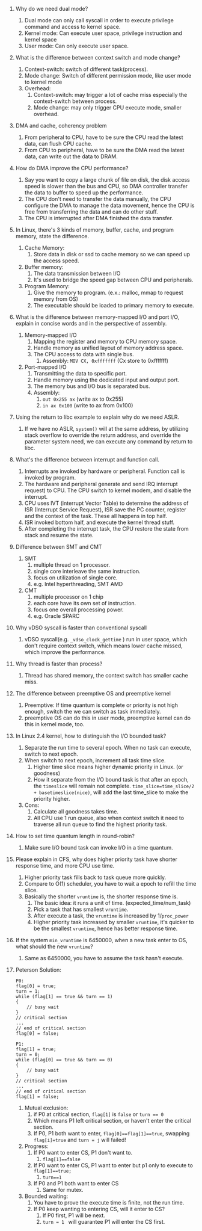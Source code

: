 1. Why do we need dual mode?
	1. Dual mode can only call syscall in order to execute privilege command and access to kernel space.
	2. Kernel mode: Can execute user space, privilege instruction and kernel space
	3. User mode: Can only execute user space.
2. What is the difference between context switch and mode change?
	1. Context-switch: switch of different task(process).
	2. Mode change: Switch of different permission mode, like user mode to kernel mode
	3. Overhead:
		1. Context-switch: may trigger a lot of cache miss especially the context-switch between process.
		2. Mode change: may only trigger CPU execute mode, smaller overhead.
3. DMA and cache, coherency problem
	1. From peripheral to CPU, have to be sure the CPU read the latest data, can flush CPU cache.
	2. From CPU to peripheral, have to be sure the DMA read the latest data, can write out the data to DRAM.
4. How do DMA improve the CPU performance?
	1. Say you want to copy a large chunk of file on disk, the disk access speed is slower than the bus and CPU, so DMA controller transfer the data to buffer to speed up the performance.
	2. The CPU don't need to transfer the data manually, the CPU configure the DMA to manage the data movement, hence the CPU is free from transferring the data and can do other stuff.
	3. The CPU is interrupted after DMA finished the data transfer.
5. In Linux, there's 3 kinds of memory, buffer, cache, and program memory, state the difference.
	1. Cache Memory: 
		1. Store data in disk or ssd to cache memory so we can speed up the access speed.
	2. Buffer memory:
		1. The data transmission between I/O
		2. It's used to bridge the speed gap between CPU and peripherals.
	3. Program Memory:
		1. Give the memory to program. (e.x.: malloc, mmap to request memory from OS)
		2. The executable should be loaded to primary memory to execute.
6. What is the difference between memory-mapped I/O and port I/O, explain in concise words and in the perspective of assembly.
	1. Memory-mapped I/O
		1. Mapping the register and memory to CPU memory space.
		2. Handle memory as unified layout of memory address space.
		3. The CPU access to data with single bus.
			1. Assembly: 
			```MOV CX, 0xfffffff``` (Cx store to 0xfffffff)
	1. Port-mapped I/O
		1. Transmitting the data to specific port.
		2. Handle memory using the dedicated input and output port.
		3. The memory bus and I/O bus is separated bus.
		4. Assembly: 
			1. ```out 0x255 ax``` (write ax to 0x255)
			2. ```in ax 0x100``` (write to ax from 0x100)
7. Using the return to libc example to explain why do we need ASLR.
	1. If we have no ASLR, ```system()``` will at the same address, by utilizing stack overflow to override the return address, and override the parameter system need, we can execute any command by return to libc.
8. What's the difference between interrupt and function call.
	1. Interrupts are invoked by hardware or peripheral. Function call is invoked by program.
	2. The hardware and peripheral generate and send IRQ interrupt request) to CPU. The CPU switch to kernel modem, and disable the interrupt.
	3. CPU uses IVT (interrupt Vector Table) to determine the address of ISR (Interrupt Service Request), ISR save the PC counter, register and the context of the task. These all happens in top half.
	4. ISR invoked bottom half, and execute the kernel thread stuff.
	5. After completing the interrupt task, the CPU restore the state from stack and resume the state.
9. Difference between SMT and CMT
	1. SMT
		1. multiple thread on 1 processor.
		2. single core interleave the same instruction.
		3. focus on utilization of single core.
		4. e.g. Intel hyperthreading, SMT AMD
	2. CMT
		1. multiple processor on 1 chip
		2. each core have its own set of instruction.
		3. focus one overall processing power.
		4. e.g. Oracle SPARC
10. Why vDSO syscall is faster than conventional syscall
	1. vDSO syscall(e.g. ```_vdso_clock_gettime``` ) run in user space, which don't require context switch, which means lower cache missed, which improve the performance.
11. Why thread is faster than process?
	1. Thread has shared memory, the context switch has smaller cache miss.
12. The difference between preemptive OS and preemptive kernel
	1. Preemptive: If time quantum is complete or priority is not high enough, switch the we can switch as task immediately.
	2. preemptive OS can do this in user mode, preemptive kernel can do this in kernel mode, too.
13. In Linux 2.4 kernel, how to distinguish the I/O bounded task?
	1. Separate the run time to several epoch. When no task can execute, switch to next epoch.
	2. When switch to next epoch, increment all task time slice.
		1. Higher time slice means higher dynamic priority in Linux. (or goodness)
		2. How it separate from the I/O bound task is that after an epoch, the ```timeslice``` will remain not complete. ```time_slice=time_slice/2 + basetimeslice(nice)```, will add the last time_slice to make the priority higher.
	3. Cons: 
		1. Calculate all goodness takes time.
		2. All CPU use 1 run queue, also when context switch it need to traverse all run queue to find the highest priority task.
14. How to set time quantum length in round-robin?
	1. Make sure I/O bound task can invoke I/O in a time quantum.
15. Please explain in CFS, why does higher priority task have shorter response time, and more CPU use time.
	1. Higher priority task fills back to task queue more quickly. 
	2. Compare to O(1) scheduler, you have to wait a epoch to refill the time slice.
	3. Basically the shorter ```vruntime``` is, the shorter response time is. 
		1. The basic idea: it runs a unit of time. (expected_time/num_task)
		2. Pick a task that has smallest ```vruntime```.
		3. After execute a task, the ```vruntime``` is increased by 1/```proc_power```
		4. Higher priority task increased by smaller ```vruntime```, it's quicker to be the smallest ```vruntime```, hence has better response time.
16. If the system ```min_vruntime``` is 6450000, when a new task enter to OS, what should the new ```vruntime```?
	1. Same as 6450000, you have to assume the task hasn't execute.
17. Peterson Solution:
	```
	P0: 
	flag[0] = true;
	turn = 1;
	while (flag[1] == true && turn == 1)
	{
		// busy wait
	}
	// critical section
	...
	// end of critical section
	flag[0] = false;
	```
	
	```
	P1: 
	flag[1] = true;
	turn = 0;
	while (flag[0] == true && turn == 0)
	{
		// busy wait
	}
	// critical section
	...
	// end of critical section
	flag[1] = false;
	```
	
	1. Mutual exclusion:
		1. if P0 at critical section, ```flag[1]``` is ```false``` or ```turn == 0```
		2. Which means P1 left critical section, or haven't enter the critical section.
		3. If P0, P1 both want to enter, ```flag[0]==flag[1]==true```, swapping ```flag[i]=true``` and ```turn = j``` will failed! 
	2. Progress:
		1. If P0 want to enter CS, P1 don't want to.
			1. ```flag[1]==false```
		2. If P0 want to enter CS, P1 want to enter but p1 only to execute to ```flag[1]==true;```
			1. ```turn==1```
		3. If P0 and P1 both want to enter CS
			1. Same for mutex.
	3. Bounded waiting:
		1. You have to prove the execute time is finite, not the run time.
		2. If P0 keep wanting to entering CS, will it enter to CS?
			1. If P0 first, P1 will be next.
			2. ```turn = 1 ``` will guarantee P1 will enter the CS first.